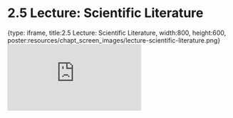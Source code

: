 # 2.5 Lecture: Scientific Literature
 
{type: iframe, title:2.5 Lecture: Scientific Literature, width:800, height:600, poster:resources/chapt_screen_images/lecture-scientific-literature.png}
![](https://vgaysin1.github.io/CURE-MicrobialMysteries-test/lecture-scientific-literature.html)
 

 
